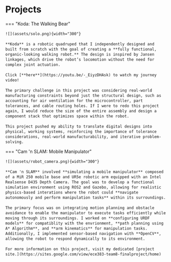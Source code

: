# Projects 

=== "Koda: The Walking Bear"

    ![](assets/solo.png){width="300"}

    **Koda** is a robotic quadruped that I independently designed and built from scratch with the goal of creating a **fully functional, organic-looking walking robot.** The design is inspired by Jansen linkages, which drive the robot’s locomotion without the need for complex joint actuation.

    Click [**here**](https://youtu.be/-_EiyzDHAsk) to watch my journey video!

    The primary challenge in this project was considering real-world manufacturing constraints beyond just the structural design, such as accounting for air ventilation for the microcontroller, part tolerances, and cable routing holes. If I were to redo this project again, I would reduce the size of the entire assembly and design a component stack that optimizes space within the robot. 

    This project pushed my ability to translate digital designs into physical, working systems, reinforcing the importance of tolerance considerations, real-world manufacturability, and iterative problem-solving.

=== "Cam 'n SLAM: Mobile Manipulator"

    ![](assets/robot_camera.png){width="300"}

    **Cam 'n SLAM** involved **simulating a mobile manipulator** composed of a MiR 250 mobile base and UR5e robotic arm equipped with an Intel Realsense D435 Depth Camera. The goal was to develop a functional simulation environment using ROS2 and Gazebo, allowing for realistic physics-based interations where the robot could **navigate autonomously and perform manipulation tasks** within its surroundings.

    The primary focus was on integrating motion planning and obstacle avoidance to enable the manipulator to execute tasks efficiently while moving through its surroundings. I worked on **configuring URDF models** for compatiblity with the envrionment, **path planning using A* Algorithm**, and **arm kinematics** for manipulation tasks. Additionally, I implemented sensor-based navigation with **OpenCV**, allowing the robot to respond dynamically to its environment.

    For more information on this project, visit my dedicated [project site.](https://sites.google.com/view/ece383-team8-finalproject/home)
